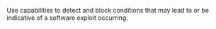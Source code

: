 Use capabilities to detect and block conditions that may lead to or be indicative of a software exploit occurring.